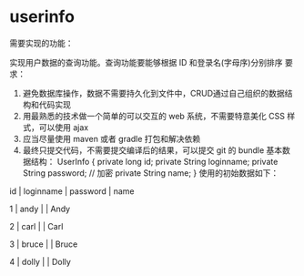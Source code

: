 # userinfo
需要实现的功能：

实现用户数据的查询功能。查询功能要能够根据 ID 和登录名(字母序)分别排序
要求：
1. 避免数据库操作，数据不需要持久化到文件中，CRUD通过自己组织的数据结构和代码实现
2. 用最熟悉的技术做一个简单的可以交互的 web 系统，不需要特意美化 CSS 样式，可以使用 ajax
3. 应当尽量使用 maven 或者 gradle 打包和解决依赖
4. 最终只提交代码，不需要提交编译后的结果，可以提交 git 的 bundle
基本数据结构：
UserInfo {
  private long id;
  private String loginname;
  private String password; // 加密
  private String name;
}
使用的初始数据如下：

id | loginname | password | name

1 | andy | | Andy

2 | carl | | Carl

3 | bruce | | Bruce

4 | dolly | | Dolly
